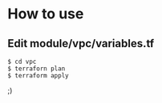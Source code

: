 # How to use

## Edit module/vpc/variables.tf
  ```
  $ cd vpc
  $ terraforn plan
  $ terraform apply
  ```

;)
